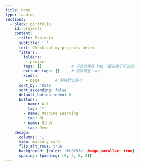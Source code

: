 ```yaml
---
title: Home
type: landing
sections:
  - block: portfolio
    id: projects
    content:
      title: Projects
      subtitle: ' '
      text: Check out my projects below.
      filters:
        folders: 
         - project
        tags: []             # 只显示哪些 tag（留空表示不过滤）
        exclude_tags: []     # 排除哪些 tag
        kinds: 
         - page       # 保持默认即可
      sort_by: 'Date'
      sort_ascending: false
      default_button_index: 0
      buttons:
        - name: All
          tag: '*'
        - name: Machine Learning
          tag: ML
        - name: Other
          tag: Demo
    design:
      columns: '1'
      view: masonry card
      flip_alt_rows: true
      background: {color: '#f8f9fa' image_parallax: true}
      spacing: {padding: [0, 2, 0, 2]}
---
```

